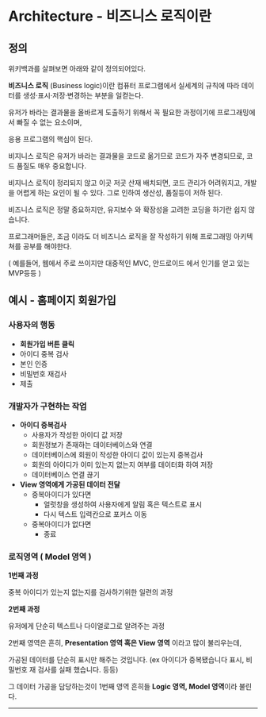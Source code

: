 # Architecture - 비즈니스 로직이란

## 정의

위키백과를 살펴보면 아래와 같이 정의되어있다.

**비즈니스 로직** (Business logic)이란 컴퓨터 프로그램에서 실세계의 규칙에 따라 데이터를 생성·표시·저장·변경하는 부분을 일컫는다.

유저가 바라는 결과물을 올바르게 도출하기 위해서 꼭 필요한 과정이기에 프로그래밍에서 빠질 수 없는 요소이며,

응용 프로그램의 핵심이 된다.

비지니스 로직은 유저가 바라는 결과물을 코드로 옮기므로 코드가 자주 변경되므로, 코드 품질도 매우 중요합니다.

비지니스 로직이 정리되지 않고 이곳 저곳 산재 배치되면, 코드 관리가 어려워지고, 개발을 어렵게 하는 요인이 될 수 있다. 그로 인하여 생산성, 품질등이 저하 된다.

비즈니스 로직은 정말 중요하지만, 유지보수 와 확장성을 고려한 코딩을 하기란 쉽지 않습니다.

프로그래머들은, 조금 이라도 더 비즈니스 로직을 잘 작성하기 위해 프로그래밍 아키텍쳐를 공부를 해야한다.

( 예를들어, 웹에서 주로 쓰이지만 대중적인 MVC, 안드로이드 에서 인기를 얻고 있는 MVP등등 )

## 예시 - 홈페이지 회원가입

### 사용자의 행동

- **회원가입 버튼 클릭**
- 아이디 중복 검사
- 본인 인증
- 비밀번호 재검사
- 제출

### 개발자가 구현하는 작업

- **아이디 중복검사**
  - 사용자가 작성한 아이디 값 저장
  - 회원정보가 존재하는 데이터베이스와 연결
  - 데이터베이스에 회원이 작성한 아이디 값이 있는지 중복검사
  - 회원의 아이디가 이미 있는지 없는지 여부를 데이터화 하여 저장
  - 데이터베이스 연결 끊기
- **View 영역에게 가공된 데이터 전달**
  - 중복아이디가 있다면
    - 얼럿창을 생성하여 사용자에게 알림 혹은 텍스트로 표시
    - 다시 텍스트 입력칸으로 포커스 이동
  - 중복아이디가 없다면
    - 종료

### 로직영역 ( Model 영역 )

**1번째 과정**

중복 아이디가 있는지 없는지를 검사하기위한 일련의 과정

**2번째 과정**

유저에게 단순히 텍스트나 다이얼로그로 알려주는 과정

2번째 영역은 흔히, **Presentation 영역 혹은 View 영역** 이라고 많이 불리우는데,

가공된 데이터를 단순히 표시만 해주는 것입니다. (ex 아이디가 중복됐습니다 표시, 비밀번호 재 검사를 실패 했습니다. 등등)

그 데이터 가공을 담당하는것이 1번째 영역 흔히들 **Logic 영역, Model 영역**이라 불린다.

---
